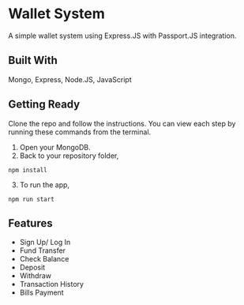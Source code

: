 # Wallet System
A simple wallet system using Express.JS with Passport.JS integration.

## Built With
Mongo, Express, Node.JS, JavaScript

## Getting Ready
Clone the repo and follow the instructions. You can view each step by running these commands from the terminal.
1. Open your MongoDB.
2. Back to your repository folder,
```
npm install
```
3. To run the app,
```
npm run start
```
## Features
- Sign Up/ Log In
- Fund Transfer
- Check Balance
- Deposit
- Withdraw
- Transaction History
- Bills Payment
